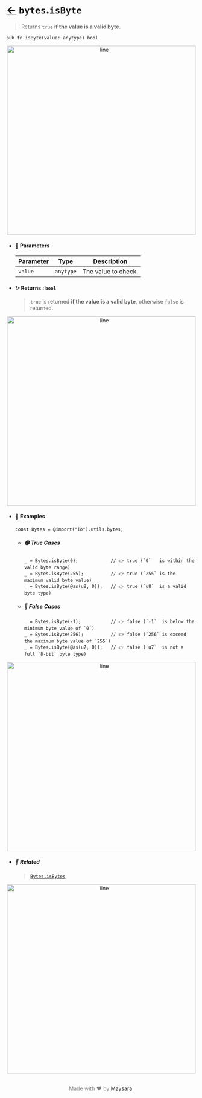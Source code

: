 # [←](../bytes.md) `bytes`.`isByte`

> Returns `true` **if the value is a valid byte**.

```zig
pub fn isByte(value: anytype) bool
```


<div align="center">
<img src="https://raw.githubusercontent.com/Super-ZIG/io/refs/heads/main/dist/img/md/line.png" alt="line" style="width:500px;"/>
</div>

- #### 🧩 Parameters

    | Parameter | Type      | Description         |
    | --------- | --------- | ------------------- |
    | `value`   | `anytype` | The value to check. |

- #### ✨ Returns : `bool`

    > `true` is returned **if the value is a valid byte**, otherwise `false` is returned.

<div align="center">
<img src="https://raw.githubusercontent.com/Super-ZIG/io/refs/heads/main/dist/img/md/line.png" alt="line" style="width:500px;"/>
</div>

- #### 🧪 Examples

    ```zig
    const Bytes = @import("io").utils.bytes;
    ```

    - ##### 🟢 True Cases

        ```zig
        _ = Bytes.isByte(0);            // 👉 true (`0`   is within the valid byte range)
        _ = Bytes.isByte(255);          // 👉 true (`255` is the maximum valid byte value)
        _ = Bytes.isByte(@as(u8, 0));   // 👉 true (`u8`  is a valid byte type)
        ```

    - ##### 🔴 False Cases

        ```zig
        _ = Bytes.isByte(-1);           // 👉 false (`-1`  is below the minimum byte value of `0`)
        _ = Bytes.isByte(256);          // 👉 false (`256` is exceed the maximum byte value of `255`)
        _ = Bytes.isByte(@as(u7, 0));   // 👉 false (`u7`  is not a full `8-bit` byte type)
        ```

<div align="center">
<img src="https://raw.githubusercontent.com/Super-ZIG/io/refs/heads/main/dist/img/md/line.png" alt="line" style="width:500px;"/>
</div>

- ##### 🔗 Related

  > [`Bytes.isBytes`](./isbytes.md)

<div align="center">
<img src="https://raw.githubusercontent.com/Super-ZIG/io/refs/heads/main/dist/img/md/line.png" alt="line" style="width:500px;"/>
</div>

<p align="center" style="color:grey;"><br />Made with ❤️ by <a href="http://github.com/maysara-elshewehy" target="blank">Maysara</a>.</p>